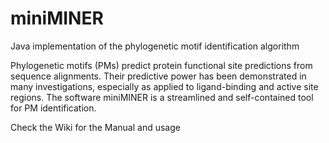 # miniMINER
Java implementation of the phylogenetic motif identification algorithm

Phylogenetic motifs (PMs) predict protein functional site predictions from sequence alignments. Their predictive power has been demonstrated in many investigations, especially as applied to ligand-binding and active site regions. 
The software miniMINER is a streamlined and self-contained tool for PM identification. 



Check the Wiki for the Manual and usage
